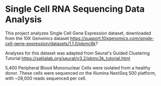 # Single Cell RNA Sequencing Data Analysis

This project analyzes Single Cell Gene Expression dataset, downloaded from the 10X Genomics dataset https://support.10xgenomics.com/single-cell-gene-expression/datasets/1.1.0/pbmc6k? 

Analyses for this dataset was adapted from Seurat's Guided Clustering Tutorial https://satijalab.org/seurat/v3.2/pbmc3k_tutorial.html

5,400 Peripheral Blood Mononuclear Cells were isolated from a healthy donor. These cells were sequenced on the Illumina NextSeq 500 platform, with ~28,000 reads sequenced per cell.

